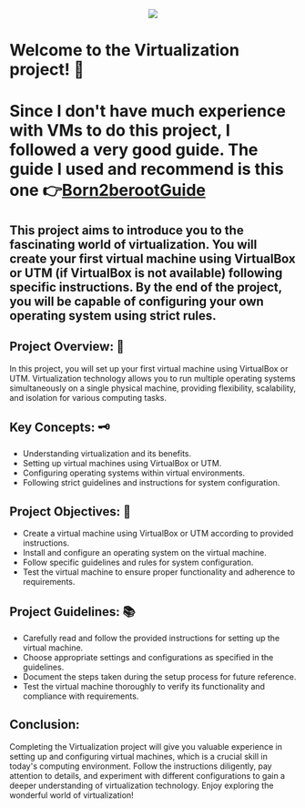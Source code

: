 <P align="center">
<img src="https://github.com/GDARKKINGV/42-project-badges/blob/main/badges/born2berootm.png"/>
</P>

# Welcome to the Virtualization project! 🙌

# Since I don't have much experience with VMs to do this project, I followed a very good guide. The guide I used and recommend is this one 👉[Born2berootGuide](https://github.com/gemartin99/Born2beroot-Tutorial)

## This project aims to introduce you to the fascinating world of virtualization. You will create your first virtual machine using VirtualBox or UTM (if VirtualBox is not available) following specific instructions. By the end of the project, you will be capable of configuring your own operating system using strict rules.

## Project Overview: 📃
In this project, you will set up your first virtual machine using VirtualBox or UTM. Virtualization technology allows you to run multiple operating systems simultaneously on a single physical machine, providing flexibility, scalability, and isolation for various computing tasks.

## Key Concepts: 🗝️
- Understanding virtualization and its benefits.
- Setting up virtual machines using VirtualBox or UTM.
- Configuring operating systems within virtual environments.
- Following strict guidelines and instructions for system configuration.

## Project Objectives: 💎
- Create a virtual machine using VirtualBox or UTM according to provided instructions.
- Install and configure an operating system on the virtual machine.
- Follow specific guidelines and rules for system configuration.
- Test the virtual machine to ensure proper functionality and adherence to requirements.

## Project Guidelines: 📚
- Carefully read and follow the provided instructions for setting up the virtual machine.
- Choose appropriate settings and configurations as specified in the guidelines.
- Document the steps taken during the setup process for future reference.
- Test the virtual machine thoroughly to verify its functionality and compliance with requirements.

## Conclusion:
Completing the Virtualization project will give you valuable experience in setting up and configuring virtual machines, which is a crucial skill in today's computing environment. Follow the instructions diligently, pay attention to details, and experiment with different configurations to gain a deeper understanding of virtualization technology. Enjoy exploring the wonderful world of virtualization!
